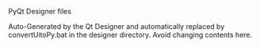 PyQt Designer files

Auto-Generated by the Qt Designer and automatically replaced by convertUitoPy.bat in the designer directory. Avoid changing contents here.